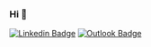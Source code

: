 ### Hi 👋


[![Linkedin Badge](https://img.shields.io/badge/-Matheus%20Ferreira-0897bf?style=flat-square&logo=Linkedin&logoColor=white&link=https://www.linkedin.com/in/matheusfsiqueira/)](https://www.linkedin.com/in/matheusfsiqueira/) 
[![Outlook Badge](https://img.shields.io/badge/-matheus.ferreira9@hotmail.com-0897bf?style=flat-square&logo=Gmail&logoColor=white&link=mailto:matheus.ferreira9@hotmail.com)](mailto:matheus.ferreira9@hotmail.com)
